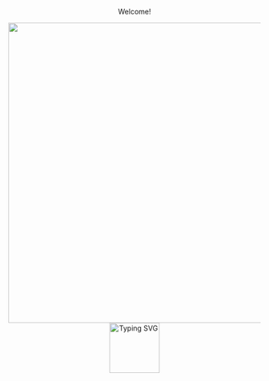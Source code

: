<div align="center">
<p >Welcome! </p> 
 <img width="600px" src="https://images.pexels.com/photos/2681319/pexels-photo-2681319.jpeg" />
 <a href="https://git.io/typing-svg"><img height= 100 src="https://readme-typing-svg.demolab.com?font=Roboto+Mono&size=31&pause=1000&color=8257F7FF&center=true&width=900&height=50&lines=Hi!+I'm+Marlen++;and+I'm+here+to+learn+programming" alt="Typing SVG" /></a>
 </div>

